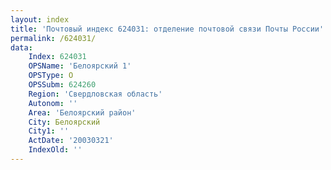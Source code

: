 ```yaml
---
layout: index
title: 'Почтовый индекс 624031: отделение почтовой связи Почты России'
permalink: /624031/
data:
    Index: 624031
    OPSName: 'Белоярский 1'
    OPSType: О
    OPSSubm: 624260
    Region: 'Свердловская область'
    Autonom: ''
    Area: 'Белоярский район'
    City: Белоярский
    City1: ''
    ActDate: '20030321'
    IndexOld: ''
---
```

